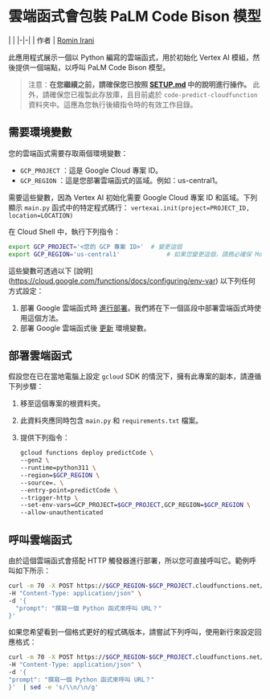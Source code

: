 ﻿# 雲端函式會包裝 PaLM Code Bison 模型

| |
|-|-|
| 作者 | [Romin Irani](https://github.com/rominirani)

此應用程式展示一個以 Python 編寫的雲端函式，用於初始化 Vertex AI 模組，然後提供一個端點，以呼叫 PaLM Code Bison 模型。

> 注意：**在您繼續之前，請確保您已按照 [SETUP.md](../SETUP.md) 中的說明進行操作。**
此外，請確保您已複製此存放庫，且目前處於 ```code-predict-cloudfunction``` 資料夾中。這應為您執行後續指令時的有效工作目錄。

## 需要環境變數

您的雲端函式需要存取兩個環境變數：

- `GCP_PROJECT` ：這是 Google Cloud 專案 ID。
- `GCP_REGION` ：這是您部署雲端函式的區域。例如：us-central1。

需要這些變數，因為 Vertex AI 初始化需要 Google Cloud 專案 ID 和區域。下列顯示 `main.py` 函式中的特定程式碼行：
`vertexai.init(project=PROJECT_ID, location=LOCATION)`

在 Cloud Shell 中，執行下列指令：

```bash
export GCP_PROJECT='<您的 GCP 專案 ID>'  # 變更這個
export GCP_REGION='us-central1'             # 如果您變更這個，請務必確保 Model Garden 支援此區域。如有疑問，請保留這個。
```

這些變數可透過以下 [說明] (https://cloud.google.com/functions/docs/configuring/env-var) 以下列任何方式設定：

1. 部署 Google 雲端函式時 [進行部署](https://cloud.google.com/functions/docs/configuring/env-var#setting_runtime_environment_variables)。我們將在下一個區段中部署雲端函式時使用這個方法。
2. 部署 Google 雲端函式後 [更新](https://cloud.google.com/functions/docs/configuring/env-var#updating_runtime_environment_variables) 環境變數。

## 部署雲端函式

假設您在已在當地電腦上設定 `gcloud` SDK 的情況下，擁有此專案的副本，請遵循下列步驟：

1. 移至這個專案的根資料夾。
2. 此資料夾應同時包含 `main.py` 和 `requirements.txt` 檔案。
3. 提供下列指令：

   ```bash
   gcloud functions deploy predictCode \
   --gen2 \
   --runtime=python311 \
   --region=$GCP_REGION \
   --source=. \
   --entry-point=predictCode \
   --trigger-http \
   --set-env-vars=GCP_PROJECT=$GCP_PROJECT,GCP_REGION=$GCP_REGION \
   --allow-unauthenticated
   ```

## 呼叫雲端函式

由於這個雲端函式會搭配 HTTP 觸發器進行部署，所以您可直接呼叫它。範例呼叫如下所示：

```bash
curl -m 70 -X POST https://$GCP_REGION-$GCP_PROJECT.cloudfunctions.net/predictCode \
-H "Content-Type: application/json" \
-d '{
  "prompt": "撰寫一個 Python 函式來呼叫 URL？"
}'
```

如果您希望看到一個格式更好的程式碼版本，請嘗試下列呼叫，使用新行來設定回應格式：

```bash
curl -m 70 -X POST https://$GCP_REGION-$GCP_PROJECT.cloudfunctions.net/predictCode \
-H "Content-Type: application/json" \
-d '{
"prompt": "撰寫一個 Python 函式來呼叫 URL？"
}'  | sed -e 's/\\n/\n/g'
```



